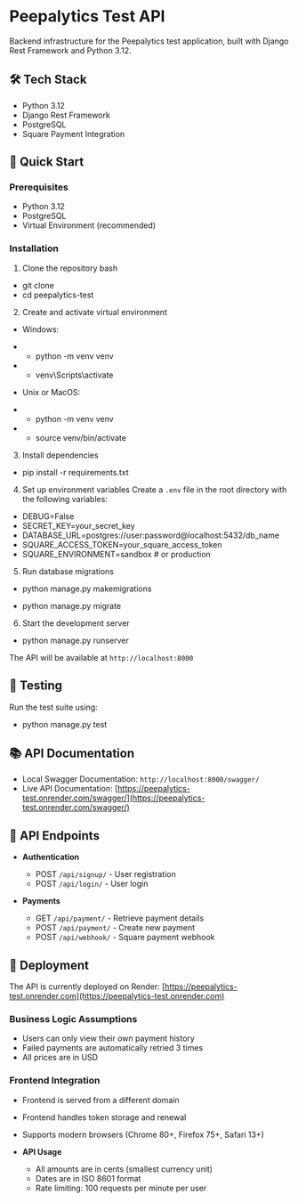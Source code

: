 # Peepalytics Test API

Backend infrastructure for the Peepalytics test application, built with Django Rest Framework and Python 3.12.

## 🛠 Tech Stack

-   Python 3.12
-   Django Rest Framework
-   PostgreSQL
-   Square Payment Integration

## 🚀 Quick Start

### Prerequisites

-   Python 3.12
-   PostgreSQL
-   Virtual Environment (recommended)

### Installation

1. Clone the repository
   bash

-   git clone <repository-url>
-   cd peepalytics-test

2. Create and activate virtual environment

- Windows:

-   - python -m venv venv
-   - venv\Scripts\activate
- Unix or MacOS:

-   - python -m venv venv
-   - source venv/bin/activate

3. Install dependencies

-   pip install -r requirements.txt

4. Set up environment variables
   Create a `.env` file in the root directory with the following variables:

-   DEBUG=False
-   SECRET_KEY=your_secret_key
-   DATABASE_URL=postgres://user:password@localhost:5432/db_name
-   SQUARE_ACCESS_TOKEN=your_square_access_token
-   SQUARE_ENVIRONMENT=sandbox # or production

5. Run database migrations

-   python manage.py makemigrations

-   python manage.py migrate

6. Start the development server

-   python manage.py runserver

The API will be available at `http://localhost:8000`

## 🧪 Testing

Run the test suite using:

-   python manage.py test

## 📚 API Documentation

-   Local Swagger Documentation: `http://localhost:8000/swagger/`
-   Live API Documentation: [https://peepalytics-test.onrender.com/swagger/](https://peepalytics-test.onrender.com/swagger/)

## 🔑 API Endpoints

-   **Authentication**

    -   POST `/api/signup/` - User registration
    -   POST `/api/login/` - User login

-   **Payments**
    -   GET `/api/payment/` - Retrieve payment details
    -   POST `/api/payment/` - Create new payment
    -   POST `/api/webhook/` - Square payment webhook

## 🚀 Deployment

The API is currently deployed on Render:
[https://peepalytics-test.onrender.com](https://peepalytics-test.onrender.com)

### Business Logic Assumptions

-   Users can only view their own payment history
-   Failed payments are automatically retried 3 times
-   All prices are in USD

### Frontend Integration

-   Frontend is served from a different domain
-   Frontend handles token storage and renewal
-   Supports modern browsers (Chrome 80+, Firefox 75+, Safari 13+)

-   **API Usage**
    -   All amounts are in cents (smallest currency unit)
    -   Dates are in ISO 8601 format
    -   Rate limiting: 100 requests per minute per user
